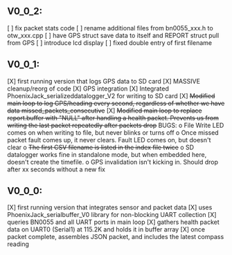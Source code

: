 ## V0_0_2:
[ ] fix packet stats code
[ ] rename additional files from bn0055_xxx.h to otw_xxx.cpp
[ ] have GPS struct save data to itself and REPORT struct pull from GPS
[ ] introduce lcd display
[ ] fixed double entry of first filename


## V0_0_1:
[X] first running version that logs GPS data to SD card
[X] MASSIVE cleanup/reorg of code
[X] GPS integration
[X] Integrated PhoenixJack_serializeddatalogger_V2 for writing to SD card 
[X] ~~Modified main loop to log GPS/heading every second, regardless of whether we have data missed_packets_consecutive~~
[X] ~~Modified main loop to replace report.buffer with "NULL" after handling a health packet. Prevents us from writing the last packet repeatedly after packets drop~~
BUGS:
  o File Write LED comes on when writing to file, but never blinks or turns off
  o Once missed packet fault comes up, it never clears. Fault LED comes on, but doesn't clear
  o ~~The first CSV filename is listed in the index file twice~~
  o SD datalogger works fine in standalone mode, but when embedded here, doesn't create the timefile.
  o GPS invalidation isn't kicking in. Should drop after xx seconds without a new fix

## V0_0_0:
[X] first running version that integrates sensor and packet data
[X] uses PhoenixJack_serialbuffer_V0 library for non-blocking UART collection
[X] queries BN0055 and all UART ports in main loop
[X] gathers health packet data on UART0 (Serial1) at 115.2K and holds it in buffer array
[X] once packet complete, assembles JSON packet, and includes the latest compass reading
